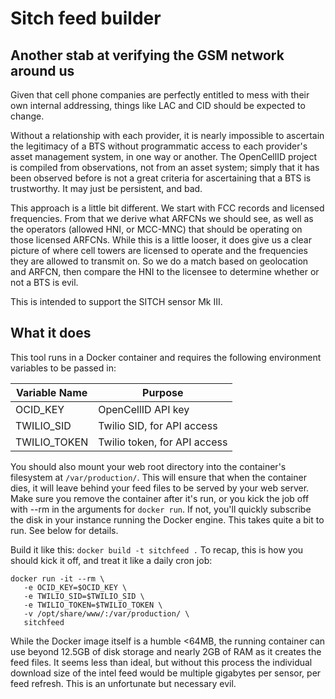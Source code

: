 # Sitch feed builder
## Another stab at verifying the GSM network around us

Given that cell phone companies are perfectly entitled to mess with their own
internal addressing, things like LAC and CID should be expected to change.

Without a relationship with each provider, it is nearly impossible to ascertain
the legitimacy of a BTS without programmatic access to each provider's asset
management system, in one way or another.  The OpenCellID project is compiled
from observations, not from an asset system; simply that it has been observed
before is not a great criteria for ascertaining that a BTS is trustworthy.  It
may just be persistent, and bad.

This approach is a little bit different.  We start with FCC records and
licensed frequencies.  From that we derive what ARFCNs we should see, as well
as the operators (allowed HNI, or MCC-MNC) that should be operating on those
licensed ARFCNs.  While this is a little looser, it does give us a clear picture
of where cell towers are licensed to operate and the frequencies they are
allowed to transmit on.  So we do a match based on geolocation and ARFCN, then
compare the HNI to the licensee to determine whether or not a BTS is evil.

This is intended to support the SITCH sensor Mk III.


## What it does

This tool runs in a Docker container and requires the following environment
variables to be passed in:

| Variable Name  | Purpose                      |
|----------------|------------------------------|
| OCID_KEY       | OpenCellID API key           |
| TWILIO_SID     | Twilio SID, for API access   |
| TWILIO_TOKEN   | Twilio token, for API access |

You should also mount your web root directory into the container's filesystem
at ```/var/production/```.  This will ensure that when the container dies, it
will leave behind your feed files to be served by your web server.  Make sure
you remove the container after it's run, or you kick the job off with --rm in
the arguments for ```docker run```.  If not, you'll quickly subscribe the disk in your instance running the Docker engine.  This takes quite a bit to run.  See below for details.

Build it like this: ```docker build -t sitchfeed .```
To recap, this is how you should kick it off, and treat it like a daily cron
job:

    docker run -it --rm \
       -e OCID_KEY=$OCID_KEY \
       -e TWILIO_SID=$TWILIO_SID \
       -e TWILIO_TOKEN=$TWILIO_TOKEN \
       -v /opt/share/www/:/var/production/ \
       sitchfeed

While the Docker image itself is a humble <64MB, the running container
can use beyond 12.5GB of disk storage and nearly 2GB of RAM as it creates the
feed files.  It seems less than ideal, but without this process the individual
download size of the intel feed would be multiple gigabytes per sensor, per
feed refresh.  This is an unfortunate but necessary evil.

